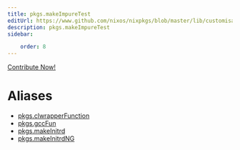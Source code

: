```yaml
---
title: pkgs.makeImpureTest
editUrl: https://www.github.com/nixos/nixpkgs/blob/master/lib/customisation.nix#L125C35
description: pkgs.makeImpureTest
sidebar:

    order: 8
---
```


<a href="https://www.github.com/nixos/nixpkgs/blob/master/lib/customisation.nix#L125C35">Contribute Now!</a>


# Aliases

- [pkgs.clwrapperFunction](./reference/pkgs/pkgs-clwrapperFunction)
- [pkgs.gccFun](./reference/pkgs/pkgs-gccFun)
- [pkgs.makeInitrd](./reference/pkgs/pkgs-makeInitrd)
- [pkgs.makeInitrdNG](./reference/pkgs/pkgs-makeInitrdNG)


